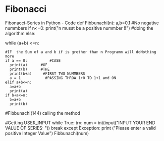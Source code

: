 # Fibonacci
Fibonacci-Series in Python - Code
def Fibbunachi(n):
  a,b=0,1
  #No negative nummbers
  if n<=0:
    print("n musst be a positive nummber !!")
  #doing the algorithm
  else:
   
   while (a+b) <=n:
    
    #IF  the Sum of a and b if is grether than n Programm will doNothing more
    if a == 0:          #CASE
      print(a)      #OF
      print(b)      #THE
      print(b+a)     #FIRST TWO NUMMBERS
      a = 1           #PASSING THROW 1+0 TO 1+1 and ON
    elif a+b<=n:      
      a=a+b  
      print(a)
    if b+a<=n:
      b=a+b
      print(b)
      
#Fibbunachi(144)  calling the method     
      
 
#Getting USER_INPUT
while True:
  try:
    num = int(input("INPUT YOUR END VALUE OF SERIES: "))
    break
  except Exception:
    print ("Please enter a valid  positive Integer Value")
Fibbunachi(num)

   
